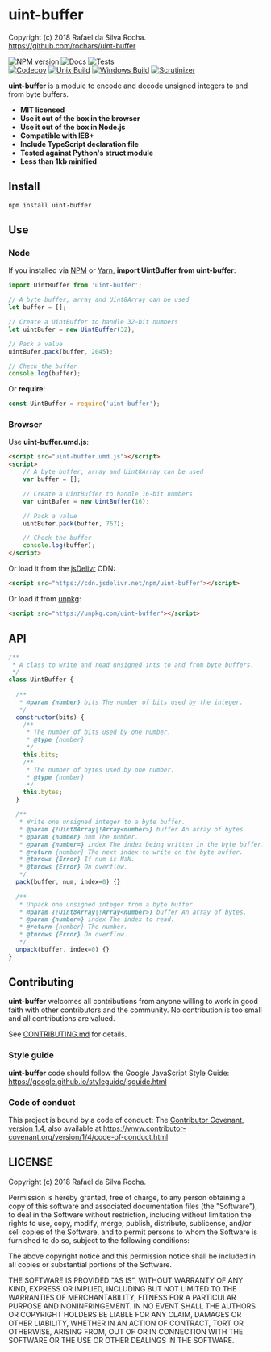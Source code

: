 # uint-buffer
Copyright (c) 2018 Rafael da Silva Rocha.  
https://github.com/rochars/uint-buffer

[![NPM version](https://img.shields.io/npm/v/uint-buffer.svg?style=for-the-badge)](https://www.npmjs.com/package/uint-buffer) [![Docs](https://img.shields.io/badge/docs-online-blue.svg?style=for-the-badge)](https://rochars.github.io/uint-buffer/docs/index.html) [![Tests](https://img.shields.io/badge/tests-online-blue.svg?style=for-the-badge)](https://rochars.github.io/uint-buffer/test/dist/browser.html)  
[![Codecov](https://img.shields.io/codecov/c/github/rochars/uint-buffer.svg?style=flat-square)](https://codecov.io/gh/rochars/uint-buffer) [![Unix Build](https://img.shields.io/travis/rochars/uint-buffer.svg?style=flat-square)](https://travis-ci.org/rochars/uint-buffer) [![Windows Build](https://img.shields.io/appveyor/ci/rochars/uint-buffer.svg?style=flat-square&logo=appveyor)](https://ci.appveyor.com/project/rochars/uint-buffer) [![Scrutinizer](https://img.shields.io/scrutinizer/g/rochars/uint-buffer.svg?style=flat-square&logo=scrutinizer)](https://scrutinizer-ci.com/g/rochars/uint-buffer/)

**uint-buffer** is a module to encode and decode unsigned integers to and from byte buffers.

- **MIT licensed**
- **Use it out of the box in the browser**
- **Use it out of the box in Node.js**
- **Compatible with IE8+**
- **Include TypeScript declaration file**
- **Tested against Python's struct module**
- **Less than 1kb minified**

## Install
```
npm install uint-buffer
```

## Use

### Node
If you installed via [NPM](https://www.npmjs.com/) or [Yarn](https://yarnpkg.com), **import UintBuffer from uint-buffer**:
```javascript
import UintBuffer from 'uint-buffer';

// A byte buffer, array and Uint8Array can be used
let buffer = [];

// Create a UintBuffer to handle 32-bit numbers
let uintBufer = new UintBuffer(32);

// Pack a value
uintBufer.pack(buffer, 2045);

// Check the buffer
console.log(buffer);
```

Or **require**:
```javascript
const UintBuffer = require('uint-buffer');
```

### Browser
Use **uint-buffer.umd.js**:
```html
<script src="uint-buffer.umd.js"></script>
<script>
	// A byte buffer, array and Uint8Array can be used
	var buffer = [];

	// Create a UintBuffer to handle 16-bit numbers
	var uintBufer = new UintBuffer(16);

	// Pack a value
	uintBufer.pack(buffer, 767);

	// Check the buffer
	console.log(buffer);
</script>
```

Or load it from the [jsDelivr](https://cdn.jsdelivr.net/npm/uint-buffer) CDN:
```html
<script src="https://cdn.jsdelivr.net/npm/uint-buffer"></script>
```

Or load it from [unpkg](https://unpkg.com/uint-buffer):
```html
<script src="https://unpkg.com/uint-buffer"></script>
```

## API
```javascript
/**
 * A class to write and read unsigned ints to and from byte buffers.
 */
class UintBuffer {
  
  /**
   * @param {number} bits The number of bits used by the integer.
   */
  constructor(bits) {
    /**
     * The number of bits used by one number.
     * @type {number}
     */
    this.bits;
    /**
     * The number of bytes used by one number.
     * @type {number}
     */
    this.bytes;
  }

  /**
   * Write one unsigned integer to a byte buffer.
   * @param {!Uint8Array|!Array<number>} buffer An array of bytes.
   * @param {number} num The number.
   * @param {number=} index The index being written in the byte buffer.
   * @return {number} The next index to write on the byte buffer.
   * @throws {Error} If num is NaN.
   * @throws {Error} On overflow.
   */
  pack(buffer, num, index=0) {}
  
  /**
   * Unpack one unsigned integer from a byte buffer.
   * @param {!Uint8Array|!Array<number>} buffer An array of bytes.
   * @param {number=} index The index to read.
   * @return {number} The number.
   * @throws {Error} On overflow.
   */
  unpack(buffer, index=0) {}
}
```

## Contributing
**uint-buffer** welcomes all contributions from anyone willing to work in good faith with other contributors and the community. No contribution is too small and all contributions are valued.

See [CONTRIBUTING.md](https://github.com/rochars/uint-buffer/blob/master/CONTRIBUTING.md) for details.

### Style guide
**uint-buffer** code should follow the Google JavaScript Style Guide:  
https://google.github.io/styleguide/jsguide.html

### Code of conduct
This project is bound by a code of conduct: The [Contributor Covenant, version 1.4](https://github.com/rochars/uint-buffer/blob/master/CODE_OF_CONDUCT.md), also available at https://www.contributor-covenant.org/version/1/4/code-of-conduct.html

## LICENSE
Copyright (c) 2018 Rafael da Silva Rocha.  

Permission is hereby granted, free of charge, to any person obtaining
a copy of this software and associated documentation files (the
"Software"), to deal in the Software without restriction, including
without limitation the rights to use, copy, modify, merge, publish,
distribute, sublicense, and/or sell copies of the Software, and to
permit persons to whom the Software is furnished to do so, subject to
the following conditions:

The above copyright notice and this permission notice shall be
included in all copies or substantial portions of the Software.

THE SOFTWARE IS PROVIDED "AS IS", WITHOUT WARRANTY OF ANY KIND,
EXPRESS OR IMPLIED, INCLUDING BUT NOT LIMITED TO THE WARRANTIES OF
MERCHANTABILITY, FITNESS FOR A PARTICULAR PURPOSE AND
NONINFRINGEMENT. IN NO EVENT SHALL THE AUTHORS OR COPYRIGHT HOLDERS BE
LIABLE FOR ANY CLAIM, DAMAGES OR OTHER LIABILITY, WHETHER IN AN ACTION
OF CONTRACT, TORT OR OTHERWISE, ARISING FROM, OUT OF OR IN CONNECTION
WITH THE SOFTWARE OR THE USE OR OTHER DEALINGS IN THE SOFTWARE.
